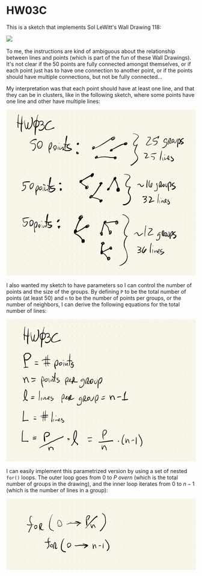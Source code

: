 # HW03C

This is a sketch that implements Sol LeWitt's Wall Drawing 118:

![](https://dm-gy-6063-2023f-d.github.io/assets/homework/03/lewitt-instruction-00.jpg)

To me, the instructions are kind of ambiguous about the relationship between lines and points (which is part of the fun of these Wall Drawings). It's not clear if the 50 points are fully connected amongst themselves, or if each point just has to have one connection to another point, or if the points should have multiple connections, but not be fully connected...

My interpretation was that each point should have at least one line, and that they can be in clusters, like in the following sketch, where some points have one line and other have multiple lines:

![](./imgs/HW03C_00.jpg)

I also wanted my sketch to have parameters so I can control the number of points and the size of the groups. By defining ```P``` to be the total number of points (at least 50) and ```n``` to be the number of points per groups, or the number of neighbors, I can derive the following equations for the total number of lines:

![](./imgs/HW03C_01.jpg)

I can easily implement this parametrized version by using a set of nested ```for()``` loops. The outer loop goes from $0$ to $P \ over n$ (which is the total number of groups in the drawing), and the inner loop iterates from $0$ to $n - 1$ (which is the number of lines in a group):

![](./imgs/HW03C_02.jpg)
